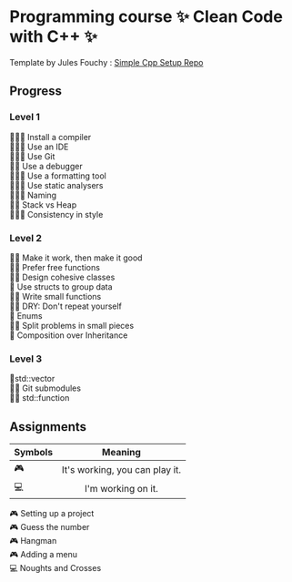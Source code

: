 # Programming course :sparkles: Clean Code with C++ :sparkles:

Template by Jules Fouchy : [Simple Cpp Setup Repo](https://github.com/JulesFouchy/Simple-Cpp-Setup.git)

## Progress 

### Level 1

:blue_book::blue_book::blue_book: Install a compiler	
:blue_book::blue_book::blue_book: Use an IDE  
:blue_book::blue_book::blue_book: Use Git	
:blue_book::blue_book: Use a debugger	
:blue_book::blue_book::blue_book: Use a formatting tool	 
:blue_book::blue_book::blue_book: Use static analysers	   
:blue_book::blue_book::blue_book: Naming	
:blue_book::blue_book: Stack vs Heap	
:blue_book::blue_book::blue_book: Consistency in style

### Level 2
:blue_book::blue_book: Make it work, then make it good	 
:blue_book::blue_book: Prefer free functions	
:blue_book::blue_book: Design cohesive classes	 
:blue_book: Use structs to group data	
:blue_book::blue_book: Write small functions	
:blue_book::blue_book: DRY: Don't repeat yourself	
:blue_book: Enums	
:blue_book::blue_book: Split problems in small pieces	
:blue_book: Composition over Inheritance

### Level 3
:blue_book:std::vector  
:blue_book::blue_book: Git submodules  
:blue_book::blue_book: std::function

## Assignments

| Symbols | Meaning|
| ------------- |:-------------:|
| :video_game:    | It's  working, you can play it.      |
| :computer:    | I'm working on it.  |

:video_game: Setting up a project  
:video_game: Guess the number  
:video_game: Hangman  
:video_game: Adding a menu  
:computer: Noughts and Crosses 